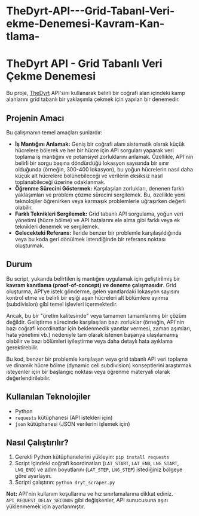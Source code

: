 # TheDyrt-API---Grid-Tabanl-Veri-ekme-Denemesi-Kavram-Kan-tlama-


# TheDyrt API - Grid Tabanlı Veri Çekme Denemesi

Bu proje, [TheDyrt](https://thedyrt.com/) API'sini kullanarak belirli bir coğrafi alan içindeki kamp alanlarını grid tabanlı bir yaklaşımla çekmek için yapılan bir denemedir.

## Projenin Amacı

Bu çalışmanın temel amaçları şunlardır:

* **İş Mantığını Anlamak:** Geniş bir coğrafi alanı sistematik olarak küçük hücrelere bölerek ve her bir hücre için API sorguları yaparak veri toplama iş mantığını ve potansiyel zorluklarını anlamak. Özellikle, API'nin belirli bir sorgu başına döndürdüğü lokasyon sayısında bir sınır olduğunda (örneğin, 300-400 lokasyon), bu yoğun hücrelerin nasıl daha küçük alt hücrelere bölünebileceği ve verilerin eksiksiz nasıl toplanabileceği üzerine odaklanmak.
* **Öğrenme Sürecini Göstermek:** Karşılaşılan zorlukları, denenen farklı yaklaşımları ve problem çözme sürecini sergilemek. Bu, özellikle yeni teknolojiler öğrenirken veya karmaşık problemlerle uğraşırken değerli olabilir.
* **Farklı Teknikleri Sergilemek:** Grid tabanlı API sorgulama, yoğun veri yönetimi (hücre bölme) ve API hatalarını ele alma gibi farklı veya ek teknikleri denemek ve sergilemek.
* **Gelecekteki Referans:** İleride benzer bir problemle karşılaşıldığında veya bu koda geri dönülmek istendiğinde bir referans noktası oluşturmak.

## Durum

Bu script, yukarıda belirtilen iş mantığını uygulamak için geliştirilmiş bir **kavram kanıtlama (proof-of-concept) ve deneme çalışmasıdır**. Grid oluşturma, API'ye istek gönderme, gelen yanıtlardaki lokasyon sayısını kontrol etme ve belirli bir eşiği aşan hücreleri alt bölümlere ayırma (subdivision) gibi temel işlevleri içermektedir.

Ancak, bu bir "üretim kalitesinde" veya tamamen tamamlanmış bir çözüm değildir. Geliştirme sürecinde karşılaşılan bazı zorluklar (örneğin, API'nin bazı coğrafi koordinatlar için beklenmedik yanıtlar vermesi, zaman aşımları, hata yönetimi vb.) nedeniyle tam olarak istenen başarıya ulaşılamamış olabilir ve bazı bölümleri iyileştirme veya daha detaylı hata ayıklama gerektirebilir.

Bu kod, benzer bir problemle karşılaşan veya grid tabanlı API veri toplama ve dinamik hücre bölme (dynamic cell subdivision) konseptlerini araştırmak isteyenler için bir başlangıç noktası veya öğrenme materyali olarak değerlendirilebilir.

## Kullanılan Teknolojiler

* Python
* `requests` kütüphanesi (API istekleri için)
* `json` kütüphanesi (JSON verilerini işlemek için)

## Nasıl Çalıştırılır?

1. Gerekli Python kütüphanelerini yükleyin: `pip install requests`
2. Script içindeki coğrafi koordinatları (`LAT_START`, `LAT_END`, `LNG_START`, `LNG_END`) ve adım boyutlarını (`LAT_STEP`, `LNG_STEP`) istediğiniz bölgeye göre ayarlayın.
3. Scripti çalıştırın: `python dryt_scraper.py`

**Not:** API'nin kullanım koşullarına ve hız sınırlamalarına dikkat ediniz. `API_REQUEST_DELAY_SECONDS` gibi değişkenler, API sunucusuna aşırı yüklenmemek için ayarlanmıştır.
